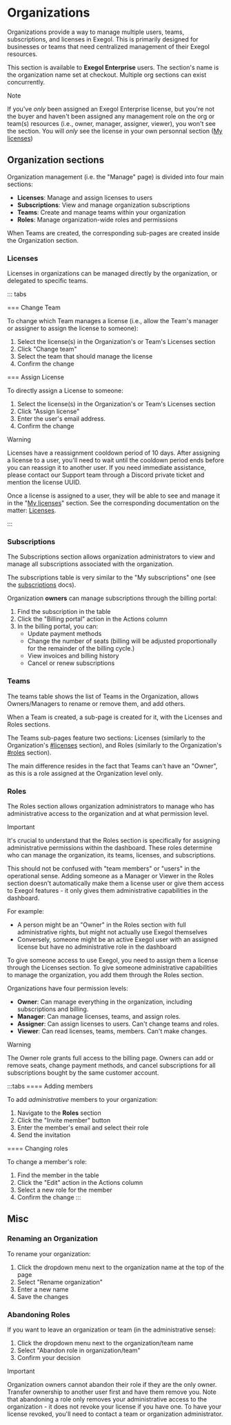 # Organizations <Badge type="enterprise" />

Organizations provide a way to manage multiple users, teams, subscriptions, and licenses in Exegol. This is primarily designed for businesses or teams that need centralized management of their Exegol resources.

This section is available to **Exegol Enterprise** users. The section's name is the organization name set at checkout. 
Multiple org sections can exist concurrently.

> [!NOTE]
> If you've *only* been assigned an Exegol Enterprise license, but you're not the buyer and haven't been assigned any management role on the org or team(s) resources (i.e., owner, manager, assigner, viewer), you won't see the section. You will *only* see the license in your own personnal section ([My licenses](https://dashboard.exegol.com/licenses))

## Organization sections

Organization management (i.e. the "Manage" page) is divided into four main sections:

- **Licenses**: Manage and assign licenses to users
- **Subscriptions**: View and manage organization subscriptions
- **Teams**: Create and manage teams within your organization
- **Roles**: Manage organization-wide roles and permissions

When Teams are created, the corresponding sub-pages are created inside the Organization section.

### Licenses

Licenses in organizations can be managed directly by the organization, or delegated to specific teams.

::: tabs

=== Change Team

To change which Team manages a license (i.e., allow the Team's manager or assigner to assign the license to someone):

1. Select the license(s) in the Organization's or Team's Licenses section
2. Click "Change team"
3. Select the team that should manage the license
4. Confirm the change

=== Assign License

To directly assign a License to someone:

1. Select the license(s) in the Organization's or Team's Licenses section
2. Click "Assign license"
3. Enter the user's email address.
4. Confirm the change

> [!WARNING]
> Licenses have a reassignment cooldown period of 10 days. After assigning a license to a user, you'll need to wait until the cooldown period ends before you can reassign it to another user. If you need immediate assistance, please contact our Support team through a Discord private ticket and mention the license UUID.

Once a license is assigned to a user, they will be able to see and manage it in the "[My licenses](https://dashboard.exegol.com/licenses)" section. See the corresponding documentation on the matter: [Licenses](licenses).

:::

### Subscriptions

The Subscriptions section allows organization administrators to view and manage all subscriptions associated with the organization.

The subscriptions table is very similar to the "My subscriptions" one (see the [subscriptions](subscriptions) docs).

Organization **owners** can manage subscriptions through the billing portal:

1. Find the subscription in the table
2. Click the "Billing portal" action in the Actions column
3. In the billing portal, you can:
   - Update payment methods
   - Change the number of seats (billing will be adjusted proportionally for the remainder of the billing cycle.)
   - View invoices and billing history
   - Cancel or renew subscriptions

### Teams

The teams table shows the list of Teams in the Organization, allows Owners/Managers to rename or remove them, and add others.

When a Team is created, a sub-page is created for it, with the Licenses and Roles sections.

The Teams sub-pages feature two sections: Licenses (similarly to the Organization's [#licenses](#licenses) section), and Roles (similarly to the Organization's [#roles](#roles) section).

The main difference resides in the fact that Teams can't have an "Owner", as this is a role assigned at the Organization level only.

### Roles

The Roles section allows organization administrators to manage who has administrative access to the organization and at what permission level.

> [!IMPORTANT]
> It's crucial to understand that the Roles section is specifically for assigning administrative permissions within the dashboard. These roles determine who can manage the organization, its teams, licenses, and subscriptions.
> 
> This should not be confused with "team members" or "users" in the operational sense. Adding someone as a Manager or Viewer in the Roles section doesn't automatically make them a license user or give them access to Exegol features - it only gives them administrative capabilities in the dashboard.

For example:
- A person might be an "Owner" in the Roles section with full administrative rights, but might not actually use Exegol themselves
- Conversely, someone might be an active Exegol user with an assigned license but have no administrative role in the dashboard

To give someone access to use Exegol, you need to assign them a license through the Licenses section. To give someone administrative capabilities to manage the organization, you add them through the Roles section.

Organizations have four permission levels:

- **Owner**: Can manage everything in the organization, including subscriptions and billing.
- **Manager**: Can manage licenses, teams, and assign roles.
- **Assigner**: Can assign licenses to users. Can't change teams and roles.
- **Viewer**: Can read licenses, teams, members. Can't make changes.

> [!WARNING]
> The Owner role grants full access to the billing page. Owners can add or remove seats, change payment methods, and cancel subscriptions for all subscriptions bought by the same customer account.

:::tabs
==== Adding members

To add *administrative* members to your organization:

1. Navigate to the **Roles** section
2. Click the "Invite member" button
3. Enter the member's email and select their role
4. Send the invitation

==== Changing roles

To change a member's role:

1. Find the member in the table
2. Click the "Edit" action in the Actions column
3. Select a new role for the member
4. Confirm the change
:::

## Misc

### Renaming an Organization

To rename your organization:
1. Click the dropdown menu next to the organization name at the top of the page
2. Select "Rename organization"
3. Enter a new name
4. Save the changes

### Abandoning Roles

If you want to leave an organization or team (in the administrative sense):
1. Click the dropdown menu next to the organization/team name
2. Select "Abandon role in organization/team"
3. Confirm your decision

> [!IMPORTANT]
> Organization owners cannot abandon their role if they are the only owner. Transfer ownership to another user first and have them remove you. Note that abandoning a role only removes your administrative access to the organization - it does not revoke your license if you have one. To have your license revoked, you'll need to contact a team or organization administrator.

